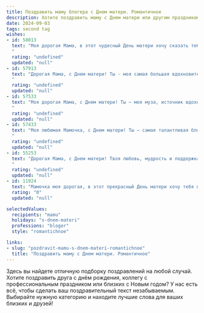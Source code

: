 ```yaml
---
title: Поздравить маму блогера с Днем матери. Романтичное
description: Хотите поздравить маму с Днем матери или другим праздником? Наш ИИ создаст незабываемое поздравление, а вы обязательно выделитесь среди других.  
date: 2024-09-03
tags: second tag
wishes:
- id: 58013
  text: "Моя дорогая Мама, в этот чудесный День матери хочу сказать тебе: ты - источник вдохновения, моя муза, самая яркая звезда на моем небосклоне. Ты - моя самая верная поклонница, твой взгляд - самая ценная критика, твоя любовь - самая большая награда. Спасибо тебе за то, что  ты есть. С Днем матери! 💖
  "
  rating: "undefined"
  updated: "null"
- id: 57913
  text: "Дорогая Мама, с Днем матери! Ты - моя самая большая вдохновительница, моя муза, источник любви и света. Твоя вера в меня, твоя поддержка и нежность - это то, что позволяет мне творить и делиться своим творчеством с миром. Спасибо тебе за все! Пусть этот день будет полон радости, любви и нежности, а твоя жизнь – яркой и красивой, как твой блог!
  "
  rating: "undefined"
  updated: "null"
- id: 57533
  text: "Моя дорогая Мама, с Днем матери! Ты – моя муза, источник вдохновения, мой самый верный читатель и самый строгий критик. Твоя любовь и поддержка – это то, что делает меня сильнее и помогает мне идти к своим целям. Спасибо, что всегда веришь в меня, даже когда я сам в себе сомневаюсь.  Ты – самая лучшая мама на свете, и я тебя безмерно люблю!
  "
  rating: "undefined"
  updated: "null"
- id: 57433
  text: "Моя любимая Мамочка, с Днем матери! Ты – самая талантливая блогерша, которая вдохновляет своим творчеством тысячи людей. Твоя любовь и забота – это бесконечный источник счастья и силы. Спасибо за твою нежность, за твой свет, за твой уникальный мир, который ты создаешь своими руками.  Ты – мой самый дорогой, самый любимый человек. С праздником, любимая!
  "
  rating: "undefined"
  updated: "null"
- id: 55253
  text: "Дорогая Мама, с Днем матери! Твоя любовь, мудрость и поддержка – вдохновение для меня, как и твой удивительный блог, который дарит свет и радость многим людям. Спасибо тебе за все, ты самая лучшая в мире!
  "
  rating: "undefined"
  updated: "null"
- id: 11924
  text: "Мамочка моя дорогая, в этот прекрасный День матери хочу тебя поздравить! Ты всегда была моим самым ярким примером, моей надежной опорой и бесконечным источником любви. Как блогер, ты вдохновляешь меня своей креативностью и умением делиться радостью с другими. Пусть каждый день приносит тебе столько же счастья, сколько ты даришь мне. С теплом и любовью, твой ребенок."
  rating: "0"
  updated: "null"

selectedValues:
  recipients: "mamu"
  holidays: "s-dnem-materi"
  professions: "bloger"
  style: "romantichnoe"

links:
- slug: "pozdravit-mamu-s-dnem-materi-romantichnoe"
  title: "Поздравить маму с Днем матери. Романтичное"
---
```


Здесь вы найдете отличную подборку поздравлений на любой случай. 
Хотите поздравить друга с днём рождения, коллегу с профессиональным праздником или близких с Новым годом? У нас есть всё, чтобы сделать ваш поздравительный текст незабываемым. Выбирайте нужную категорию и находите лучшие слова для ваших близких и друзей!
